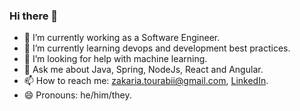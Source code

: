 ### Hi there 👋


<!--**ZakariaTo/zakariato** is a ✨ _special_ ✨ repository because its `README.md` (this file) appears on your GitHub profile.-->

<!--**-- 👯 I’m looking to collaborate on extra complex project-->
- 🔭 I’m currently working as a Software Engineer.
- 🌱 I’m currently learning devops and development best practices. 
- 🤔 I’m looking for help with machine learning.
- 💬 Ask me about Java, Spring, NodeJs, React and Angular.
- 📫 How to reach me: <zakaria.tourabii@gmail.com>, [LinkedIn](https://www.linkedin.com/in/zakariato).
- 😄 Pronouns: he/him/they.

